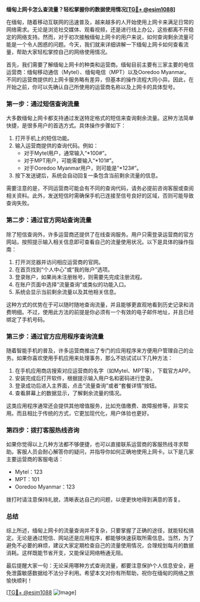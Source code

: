 **缅甸上网卡怎么查流量？轻松掌握你的数据使用情况[[TG💪+ @esim1088](https://t.me/s/esim1088)]**

在缅甸，随着移动互联网的迅速普及，越来越多的人开始使用上网卡来满足日常的网络需求。无论是浏览社交媒体、观看视频，还是进行线上办公，这些都离不开稳定的网络支持。然而，对于初次接触缅甸上网卡的用户来说，如何查询剩余流量可能是一个令人困惑的问题。今天，我们就来详细讲解一下缅甸上网卡如何查看流量，帮助大家轻松掌控自己的网络使用情况。

首先，我们需要了解缅甸上网卡的种类和运营商。缅甸目前主要有三家主要的电信运营商：缅甸移动通信（Mytel）、缅甸电信（MPT）以及Ooredoo Myanmar。不同的运营商提供的上网卡服务略有差异，但基本的操作流程大同小异。因此，在开始之前，你可以先确认自己所使用的运营商名称以及上网卡的具体型号。

### **第一步：通过短信查询流量**

大多数缅甸上网卡都支持通过发送特定格式的短信来查询剩余流量。这种方法简单快捷，是很多用户的首选方式。具体操作步骤如下：

1. 打开手机上的短信功能。
2. 输入运营商提供的查询代码。例如：
   - 对于Mytel用户，通常输入“*100#”。
   - 对于MPT用户，可能需要输入“*101#”。
   - 对于Ooredoo Myanmar用户，则可能是“*123#”。
3. 按下发送键后，系统会自动回复一条包含当前剩余流量的信息。

需要注意的是，不同运营商可能会有不同的查询代码，请务必提前咨询客服或查阅相关资料。此外，发送短信时需确保手机已连接至信号良好的区域，否则可能导致查询失败。

### **第二步：通过官方网站查询流量**

除了短信查询外，许多运营商还提供了在线查询服务。用户只需登录运营商的官方网站，按照提示输入相关信息即可查看自己的流量使用状况。以下是具体的操作指南：

1. 打开浏览器并访问相应运营商的官网。
2. 在首页找到“个人中心”或“我的账户”选项。
3. 登录账户，如果尚未注册账号，则需要先完成注册流程。
4. 在账户页面中选择“流量查询”或类似的功能入口。
5. 系统会显示当前剩余流量以及其他相关信息。

这种方式的优势在于可以随时随地查询流量，并且能够更直观地看到历史记录和消费明细。不过，使用此方法的前提是你必须有一个有效的电子邮件地址，并且已经绑定了手机号码。

### **第三步：通过官方应用程序查询流量**

随着智能手机的普及，许多运营商推出了专门的应用程序来方便用户管理自己的业务。如果你喜欢使用手机应用来处理事务，那么不妨试试以下几种方法：

1. 在手机应用商店搜索对应运营商的名字（如Mytel、MPT等），下载官方APP。
2. 安装完成后打开软件，根据提示输入用户名和密码进行登录。
3. 登录成功后进入主界面，点击“流量查询”或者“套餐详情”按钮。
4. 查看屏幕上的数据显示，了解剩余流量的情况。

这类应用程序通常还会提供其他增值服务，比如充值缴费、故障报修等，非常实用。而且相比于传统的方式，它更加现代化，用户体验也更好。

### **第四步：拨打客服热线咨询**

如果你觉得以上几种方法都不够便捷，也可以直接联系运营商的客服热线寻求帮助。客服人员会耐心解答你的疑问，并指导你如何正确地使用上网卡。以下是几家主要运营商的客服电话：

- Mytel：123
- MPT：101
- Ooredoo Myanmar：123

拨打时请注意保持礼貌，清晰表达自己的问题，以便更快地得到满意的答复。

### **总结**

综上所述，缅甸上网卡的流量查询并不复杂，只要掌握了正确的途径，就能轻松搞定。无论是通过短信、网站还是应用程序，都能够快速获取所需信息。当然，为了避免不必要的麻烦，建议大家定期检查自己的流量使用情况，合理规划每月的数据消耗。这样既能节省开支，又能保证网络畅通无阻。

最后提醒大家一句：无论采用哪种方式查询流量，都要注意保护个人信息安全，避免泄露敏感数据给不法分子利用。希望本文对你有所帮助，祝你在缅甸的网络之旅愉快顺利！

[[TG💪+ @esim1088](https://t.me/s/esim1088) ![Image](https://i.postimg.cc/4NQfJmqS/Snipaste-2025-05-13-00-14-12.png)]